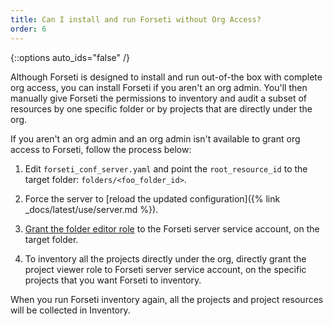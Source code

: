 ```yaml
---
title: Can I install and run Forseti without Org Access?
order: 6
---
```

{::options auto_ids="false" /}

Although Forseti is designed to install and run out-of-the box with complete
org access, you can install Forseti if you aren't an org admin. You'll then
manually give Forseti the permissions to inventory and audit a subset of
resources by one specific folder or by projects that are directly under
the org.

If you aren't an org admin and an org admin isn't available to grant org
access to Forseti, follow the process below:

   1. Edit `forseti_conf_server.yaml` and point the `root_resource_id`
to the target folder: `folders/<foo_folder_id>`.
   1. Force the server to [reload the updated configuration]({% link _docs/latest/use/server.md %}).
   1. [Grant the folder editor role](https://cloud.google.com/iam/docs/granting-changing-revoking-access) to the Forseti server service account, on the target folder.

1. To inventory all the projects directly under the org, directly grant the project
viewer role to Forseti server service account, on the specific projects that
you want Forseti to inventory.

When you run Forseti inventory again, all the projects and project resources
will be collected in Inventory.
